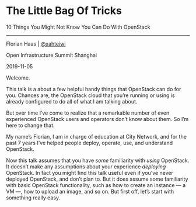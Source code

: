 <!-- .slide: data-background-image="images/citynetwork-logo.svg"  data-background-size="10% 10%" data-background-position="10% 10%" data-timing="60" -->
# The Little Bag Of Tricks

10 Things You Might Not Know You Can Do With OpenStack

* * *

Florian Haas | [@xahteiwi](https://twitter.com/xahteiwi)

Open Infrastructure Summit Shanghai

2019-11-05

<!-- Note -->
Welcome.

This talk is a about a few helpful handy things that OpenStack can do
for you. Chances are, the OpenStack cloud that you’re running or
using is already configured to do all of what I am talking about.

But over time I’ve come to realize that a remarkable number of even
experienced OpenStack users and operators don’t know about them. So
I’m here to change that.

My name’s Florian, I am in charge of education at City Network, and
for the past 7 years I’ve helped people deploy, operate, use, and
understand OpenStack.

Now this talk assumes that you have *some* familiarity with *using*
OpenStack. It doesn’t make any assumptions about your experience
*deploying* OpenStack. In fact you might find this talk useful even if
you’ve never deployed OpenStack, and don’t plan to. But it does assume
some familiarity with basic OpenStack functionality, such as how to
create an instance — a VM —, how to upload an image, and so on. But
first off, let’s start with something really easy. 
